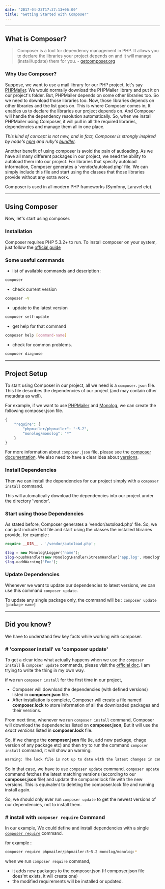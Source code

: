 ```yaml
---
date: "2017-04-23T17:37:13+06:00"
title: "Getting Started with Composer"
---
```


---

## What is Composer?
> Composer is a tool for dependency management in PHP. It allows you to declare the libraries your project depends on and it will manage (install/update) them for you. - [getcomposer.org](https://getcomposer.org/doc/00-intro.md) 


### Why Use Composer?
Suppose, we want to use a mail library for our PHP project, let's say [PHPMailer](https://github.com/PHPMailer/PHPMailer). We would normally download the PHPMailer library and put it on our project's folder. But, PHPMailer depends on some other libraries too. So we need to download those libraries too. Now, those libraries depends on other libraries and the list goes on. This is where Composer comes in, It enables us to declare the libraries our project depends on. And Composer will handle the dependency resolution automatically. So, when we install PHPMailer using Composer, it will pull in all the required libraries, dependencies and manage them all in one place.

*This kind of concept is not new, and in fact, Composer is strongly inspired by node's [npm](https://www.npmjs.com/) and ruby's [bundler](http://bundler.io/).*

Another benefit of using composer is avoid the pain of autloading. As we have all many different packages in our project, we need the ability to autoload them into our project. For libraries that specify autoload information, Composer generates a 'vendor/autoload.php' file. We can simply include this file and start using the classes that those libraries provide without any extra work.

Composer is used in all modern PHP frameworks (Symfony, Laravel etc).

---

## Using Composer
Now, let's start using composer. 

### Installation
Composer requires PHP 5.3.2+ to run. To install composer on your system, just follow the [official guide](https://getcomposer.org/doc/00-intro.md#installation-linux-unix-osx)

### Some useful commands

- list of available commands and description :

```bash
composer
```

- check current version 

```bash
composer -V
```

- update to the latest version

```bash
composer self-update
```

- get help for that command

```bash
composer help [command-name]
``` 

- check for common problems.

```bash
composer diagnose
``` 

---

## Project Setup

To start using Composer in our project, all we need is a `composer.json` file. This file describes the dependencies of our project (and may contain other metadata as well).

For example, if we want to use [PHPMailer](https://packagist.org/packages/phpmailer/phpmailer) and [Monolog](https://packagist.org/packages/monolog/monolog), we can create the following composer.json file.

```php
{
    "require": {
        "phpmailer/phpmailer": "~5.2",
        "monolog/monolog": "*"
    }
}
```

For more information about `composer.json` file, please see the [composer documentation](https://getcomposer.org/doc/01-basic-usage.md#composer-json-project-setup). We also need to have a clear idea about [versions](https://getcomposer.org/doc/articles/versions.md). 


### Install Dependencies
Then we can install the dependencies for our project simply with a `composer install` command.

This will automatically download the dependencies into our project under the directory 'vendor'.

### Start using those Dependencies
As stated before, Composer generates a 'vendor/autoload.php' file. So, we can just include that file and start using the classes the installed libraries provide. for example : 
```php
require __DIR__ . '/vendor/autoload.php';

$log = new Monolog\Logger('name');
$log->pushHandler(new Monolog\Handler\StreamHandler('app.log', Monolog\Logger::WARNING));
$log->addWarning('Foo');
```

### Update Dependencies

Whenever we want to update our dependencies to latest versions, we can use this command `composer update`.

To update any single package only, the command will be : `composer update [package-name]`

---

## Did you know?
We have to understand few key facts while working with composer.

### # 'composer install' vs 'composer update'
To get a clear idea what actually happens when we use the `composer install` & `composer update` commands, please visit the [official doc](https://getcomposer.org/doc/01-basic-usage.md#installing-dependencies). I am trying to write the thing in my own way.

if we run `composer install` for the first time in our project, 

  - Composer will download the dependencies (with defined versions) listed in **composer.json** file. 
  - After installation is complete, Composer will create a file named **composer.lock** to store information of all the downloaded packages and their versions.

From next time, whenever we run `composer install` command, Composer will download the dependencies listed on **composer.json**, But it will use the *exact versions* listed in **composer.lock** file. 

So, if we change the **composer.json** file (ie, add new package, chage version of any package etc) and then try to run the command `composer install` command, it will show an warning.
```bash
Warning: The lock file is not up to date with the latest changes in composer.json. You may be getting outdated dependencies. Run update to update them.
```

So in that case, we have to use `composer update` command. `composer update` command fetches the latest matching versions (according to our **composer.json** file) and update the composer.lock file with the new versions. This is equivalent to deleting the composer.lock file and running install again.

So, we should only ever run `composer update` to get the newest versions of our dependencies, not to install them.

### # install with `composer require` Command
In our example, We could define and install dependencies with a single [`composer require`](https://getcomposer.org/doc/03-cli.md#require) command.

for example :

```bash
composer require phpmailer/phpmailer:5~5.2 monolog/monolog:*
```

when we run `composer require` command,

- it adds new packages to the composer.json (If composer.json file does'nt exists, it will create one)
- the modified requirements will be installed or updated.

